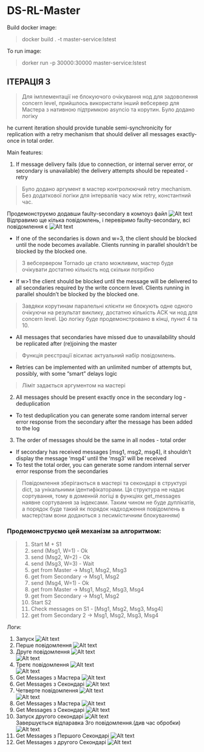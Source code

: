 # DS-RL-Master

Build docker image:

> docker build . -t master-service:lstest

To run image:

> dorker run -p 30000:30000 master-service:lstest


## ІТЕРАЦІЯ 3

> Для імплементації не блокуючого очікування нод для задоволення concern level, прийшлось використати інший вебсервер для Мастера з нативною підтримкою asyncio та корутин. 
Було додано логіку 

he current iteration should provide tunable semi-synchronicity for replication with a retry mechanism that should deliver all messages exactly-once in total order.

Main features:
1. If message delivery fails (due to connection, or internal server error, or secondary is unavailable) the delivery attempts should be repeated - retry

>Було додано аргумент в мастер контролюючий retry mechanism. Без додаткової логіки для інтервалів часу між retry, константний час.

Продемонструємо додавши faulty-secondary в компоуз файл
![Alt text](img/retry2.png?raw=true) 
Відправимо ще кілька повідомлень, і перевіримо faulty-secondary, всі повідомлення є
![Alt text](img/retry1.png?raw=true) 

 - If one of the secondaries is down and w=3, the client should be blocked until the node becomes available. Clients running in parallel shouldn’t be blocked by the blocked one.  
 
 > З вебсервером Tornado це стало можливим, мастер буде очікувати достатню кількість нод скільки потрібно

 - If w>1 the client should be blocked until the message will be delivered to all secondaries required by the write concern level. Clients running in parallel shouldn’t be blocked by the blocked one.  

 > Завдяки корутинам паралельні клієнти не блокують одне одного очікуючи на результат виклику, достатню кількість ACK чи нод для concern level. 
 > Цю логіку буде продемонстровано в кінці, пункт 4 та 10. 

 - All messages that secondaries have missed due to unavailability should be replicated after (re)joining the master

> Функція реєстрації вісилає актуальний набір повідомлень. 

 - Retries can be implemented with an unlimited number of attempts but, possibly, with some “smart” delays logic

> Ліміт задається аргументом на мастері


2. All messages should be present exactly once in the secondary log - deduplication
- To test deduplication you can generate some random internal server error response from the secondary after the message has been added to the log
3. The order of messages should be the same in all nodes - total order
 - If secondary has received messages [msg1, msg2, msg4], it shouldn’t display the message ‘msg4’ until the ‘msg3’ will be received
 - To test the total order, you can generate some random internal server error response from the secondaries

> Повідомлення зберігаються в мастері та секондарі в структурі dict, за унікальними ідентифікаторами. Ця структура не надає сортування, тому в доменній логіці в функціях get_messages наявне сортування за індексами. Таким чином не буде дуплікатів, а порядок буде такий як порядок надходження повідомлень в мастер(там вони додаються з песимістичним блокуванням)

### Продемонструємо цей механізм за алгоритмом:

> 1. Start M + S1  
> 1. send (Msg1, W=1) - Ok   
> 1. send (Msg2, W=2) - Ok   
> 1. send (Msg3, W=3) - Wait   
> 1. get from Master -> Msg1, Msg2, Msg3  
> 1. get from Secondary -> Msg1, Msg2  
> 1. send (Msg4, W=1) - Ok   
> 1. get from Master -> Msg1, Msg2, Msg3, Msg4  
> 1. get from Secondary -> Msg1, Msg2  
> 1. Start S2   
> 1. Check messages on S1 - [Msg1, Msg2, Msg3, Msg4]   
> 1. get from Secondary 2 -> Msg1, Msg2, Msg3, Msg4

Логи:

1. Запуск
    ![Alt text](img/1.png?raw=true)  
1. Перше повідомлення
    ![Alt text](img/2.png?raw=true)  
1. Друге повідомлення
    ![Alt text](img/3.png?raw=true)  
    ![Alt text](img/3.1.png?raw=true)  
1. Третє повідомлення
    ![Alt text](img/4.png?raw=true)  
    ![Alt text](img/4.1.png?raw=true)  
1. Get Messages з Мастера
    ![Alt text](img/5.png?raw=true)  
1. Get Messages з Секондарі
    ![Alt text](img/6.png?raw=true)  
1. Четверте повідомлення
    ![Alt text](img/7.png?raw=true)  
    ![Alt text](img/7.1.png?raw=true)  
1. Get Messages з Мастера
    ![Alt text](img/8.png?raw=true)  
1. Get Messages з Секондарі
    ![Alt text](img/9.png?raw=true)  
1. Запуск другого секондарі
    ![Alt text](img/10.png?raw=true)  
    Завершується відпаравка 3го повідомлення.(див час обробки)
    ![Alt text](img/10.1.png?raw=true) 
1. Get Messages з Першого Секондарі
    ![Alt text](img/11.png?raw=true)  
1. Get Messages з другого Секондарі
    ![Alt text](img/12.png?raw=true)  


